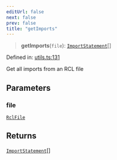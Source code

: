 ```yaml
---
editUrl: false
next: false
prev: false
title: "getImports"
---
```


> **getImports**(`file`): [`ImportStatement`](/api/ast/interfaces/importstatement/)[]

Defined in: [utils.ts:131](https://github.com/rcs-agents/rcs-lang/blob/68cb652ba691370490e2f22c44219c82067584e3/packages/ast/src/utils.ts#L131)

Get all imports from an RCL file

## Parameters

### file

[`RclFile`](/api/ast/interfaces/rclfile/)

## Returns

[`ImportStatement`](/api/ast/interfaces/importstatement/)[]
